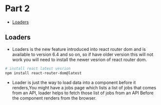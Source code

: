 # Part 2

- [Loaders](#loaders)

## Loaders

- Loaders is the new feature introduced into react router dom and is available to version 6.4 and so on, so if have older version this will not work you will need to install the newer vesrion of react router dom.

```sh
# install react latest vesrion
npm install react-router-dom@latest
```

- Loader is just the way to load data into a component before it renders,You might have a jobs page which lists a list of jobs that comes from an API, loader helps to fetch those list of jobs from an API Before the component renders from the browser.
